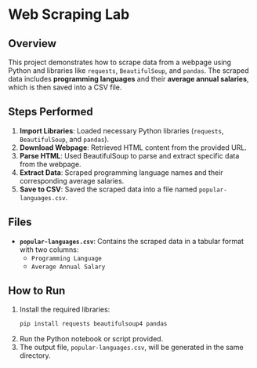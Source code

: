# Web Scraping Lab

## Overview
This project demonstrates how to scrape data from a webpage using Python and libraries like `requests`, `BeautifulSoup`, and `pandas`. The scraped data includes **programming languages** and their **average annual salaries**, which is then saved into a CSV file.

## Steps Performed
1. **Import Libraries**: Loaded necessary Python libraries (`requests`, `BeautifulSoup`, and `pandas`).
2. **Download Webpage**: Retrieved HTML content from the provided URL.
3. **Parse HTML**: Used BeautifulSoup to parse and extract specific data from the webpage.
4. **Extract Data**: Scraped programming language names and their corresponding average salaries.
5. **Save to CSV**: Saved the scraped data into a file named `popular-languages.csv`.

## Files
- **`popular-languages.csv`**: Contains the scraped data in a tabular format with two columns:
  - `Programming Language`
  - `Average Annual Salary`

## How to Run
1. Install the required libraries:
   ```bash
   pip install requests beautifulsoup4 pandas
   ```
2. Run the Python notebook or script provided.
3. The output file, `popular-languages.csv`, will be generated in the same directory.

